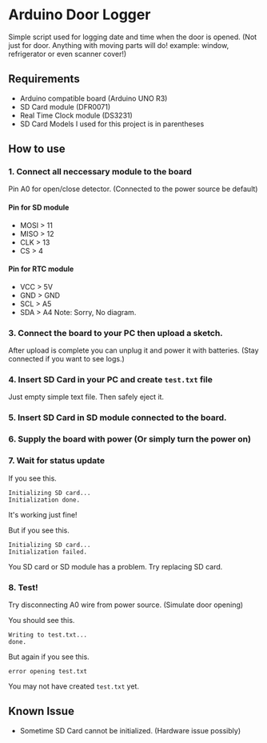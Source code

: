 # Arduino Door Logger

Simple script used for logging date and time when the door is opened. (Not just for door. Anything with moving parts will do! example: window, refrigerator or even scanner cover!)

## Requirements

- Arduino compatible board (Arduino UNO R3)
- SD Card module (DFR0071)
- Real Time Clock module (DS3231)
- SD Card
Models I used for this project is in parentheses

## How to use

### 1. Connect all neccessary module to the board

Pin A0 for open/close detector. (Connected to the power source be default)

#### Pin for SD module
 - MOSI > 11
 - MISO > 12
 - CLK > 13
 - CS > 4

#### Pin for RTC module
 - VCC > 5V
 - GND > GND
 - SCL > A5
 - SDA > A4
 Note: Sorry, No diagram.

### 3. Connect the board to your PC then upload a sketch.
After upload is complete you can unplug it and power it with batteries. (Stay connected if you want to see logs.)

### 4. Insert SD Card in your PC and create `test.txt` file

Just empty simple text file. Then safely eject it.

### 5. Insert SD Card in SD module connected to the board.

### 6. Supply the board with power (Or simply turn the power on)

### 7. Wait for status update

If you see this.
```
Initializing SD card...
Initialization done.
```
It's working just fine!

But if you see this.
```
Initializing SD card...
Initialization failed.
```
You SD card or SD module has a problem. Try replacing SD card.

### 8. Test!

Try disconnecting A0 wire from power source. (Simulate door opening)

You should see this.
```
Writing to test.txt...
done.
```

But again if you see this.
```
error opening test.txt
```
You may not have created `test.txt` yet.

## Known Issue
- Sometime SD Card cannot be initialized. (Hardware issue possibly)
